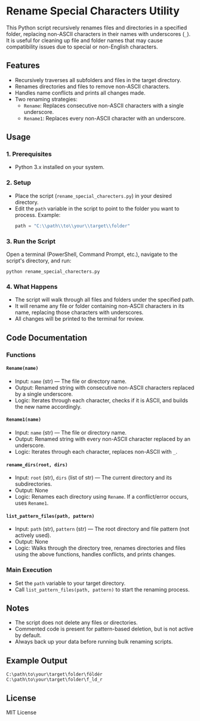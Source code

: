 # Rename Special Characters Utility

This Python script recursively renames files and directories in a specified folder, replacing non-ASCII characters in their names with underscores (`_`). It is useful for cleaning up file and folder names that may cause compatibility issues due to special or non-English characters.

## Features
- Recursively traverses all subfolders and files in the target directory.
- Renames directories and files to remove non-ASCII characters.
- Handles name conflicts and prints all changes made.
- Two renaming strategies:
  - `Rename`: Replaces consecutive non-ASCII characters with a single underscore.
  - `Rename1`: Replaces every non-ASCII character with an underscore.

## Usage

### 1. Prerequisites
- Python 3.x installed on your system.

### 2. Setup
- Place the script (`rename_special_charecters.py`) in your desired directory.
- Edit the `path` variable in the script to point to the folder you want to process. Example:
  ```python
  path = "C:\\path\\to\\your\\target\\folder"
  ```

### 3. Run the Script
Open a terminal (PowerShell, Command Prompt, etc.), navigate to the script's directory, and run:
```pwsh
python rename_special_charecters.py
```

### 4. What Happens
- The script will walk through all files and folders under the specified path.
- It will rename any file or folder containing non-ASCII characters in its name, replacing those characters with underscores.
- All changes will be printed to the terminal for review.

## Code Documentation

### Functions

#### `Rename(name)`
- Input: `name` (str) — The file or directory name.
- Output: Renamed string with consecutive non-ASCII characters replaced by a single underscore.
- Logic: Iterates through each character, checks if it is ASCII, and builds the new name accordingly.

#### `Rename1(name)`
- Input: `name` (str) — The file or directory name.
- Output: Renamed string with every non-ASCII character replaced by an underscore.
- Logic: Iterates through each character, replaces non-ASCII with `_`.

#### `rename_dirs(root, dirs)`
- Input: `root` (str), `dirs` (list of str) — The current directory and its subdirectories.
- Output: None
- Logic: Renames each directory using `Rename`. If a conflict/error occurs, uses `Rename1`.

#### `list_pattern_files(path, pattern)`
- Input: `path` (str), `pattern` (str) — The root directory and file pattern (not actively used).
- Output: None
- Logic: Walks through the directory tree, renames directories and files using the above functions, handles conflicts, and prints changes.

### Main Execution
- Set the `path` variable to your target directory.
- Call `list_pattern_files(path, pattern)` to start the renaming process.

## Notes
- The script does not delete any files or directories.
- Commented code is present for pattern-based deletion, but is not active by default.
- Always back up your data before running bulk renaming scripts.

## Example Output
```
C:\path\to\your\target\folder\földér
C:\path\to\your\target\folder\f_ld_r
```

## License
MIT License
